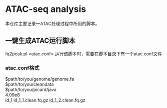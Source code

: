 # ATAC-seq analysis
本仓库主要记录一ATAC处理过程中所用的脚本。
## 一键生成ATAC运行脚本
fq2peak.pl <atac.conf>
运行该脚本时，需要在脚本目录下有一个atac.conf文件
### atac.conf格式
$path/to/you/genome/genome.fa\
$path/to/you/cleandata\
$path/to/you/picard/java\
4.09e8\
id_1   id_1_1.clean.fq.gz     id_1_2.clean.fq.gz
